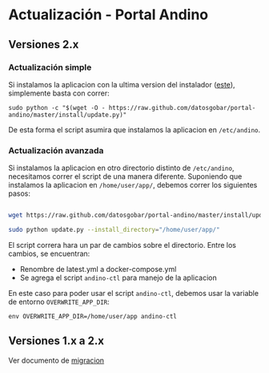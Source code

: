 # Actualización - Portal Andino

## Versiones 2.x

### Actualización simple

Si instalamos la aplicacion con la ultima version del instalador ([este](https://raw.github.com/datosgobar/portal-andino/master/install/install.py)),
simplemente basta con correr:


    sudo python -c "$(wget -O - https://raw.github.com/datosgobar/portal-andino/master/install/update.py)"


De esta forma el script asumira que instalamos la aplicacion en `/etc/andino`.


### Actualización avanzada

Si instalamos la aplicacion en otro directorio distinto de `/etc/andino`, necesitamos correr el script de una manera diferente.
Suponiendo que instalamos la aplicacion en `/home/user/app/`, debemos correr los siguientes pasos:


```bash

wget https://raw.github.com/datosgobar/portal-andino/master/install/update.py

sudo python update.py --install_directory="/home/user/app/"

```

El script correra hara un par de cambios sobre el directorio. Entre los cambios, se encuentran:
- Renombre de latest.yml a docker-compose.yml
- Se agrega el script `andino-ctl` para manejo de la aplicacion

En este caso para poder usar el script `andino-ctl`, debemos usar la variable de entorno `OVERWRITE_APP_DIR`:

    env OVERWRITE_APP_DIR=/home/user/app andino-ctl

## Versiones 1.x a 2.x

Ver documento de [migracion](docs/setup/migration.md)
